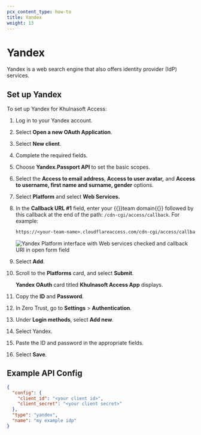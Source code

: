 ```yaml
---
pcx_content_type: how-to
title: Yandex
weight: 13
---
```


# Yandex

Yandex is a web search engine that also offers identity provider (IdP) services.

## Set up Yandex

To set up Yandex for Khulnasoft Access:

1. Log in to your Yandex account.

2. Select **Open a new OAuth Application**.

3. Select **New client**.

4. Complete the required fields.

5. Choose **Yandex.Passport API** to set the basic scopes.

6. Select the **Access to email address**, **Access to user avatar,** and **Access to username, first name and surname, gender** options.

7. Select **Platform** and select **Web Services.**

8. In the **Callback URL #1** field, enter your {{<glossary-tooltip term_id="team domain">}}team domain{{</glossary-tooltip>}} followed by this callback at the end of the path: `/cdn-cgi/access/callback`. For example:

    ```txt
    https://<your-team-name>.cloudflareaccess.com/cdn-cgi/access/callback
    ```

    ![Yandex Platform interface with Web services checked and callback URI in open form field](/images/cloudflare-one/identity/yandex/yandex-3.png)

9. Select **Add**.

10. Scroll to the **Platforms** card, and select **Submit**.

    **Yandex OAuth** card titled **Khulnasoft Access App** displays.

11. Copy the **ID** and **Password**.

12. In Zero Trust, go to **Settings** > **Authentication**.

13. Under **Login methods**, select **Add new**.

14. Select Yandex.

15. Paste the ID and password in the appropriate fields.

16. Select **Save**.

## Example API Config

```json
{
  "config": {
    "client_id": "<your client id>",
    "client_secret": "<your client secret>"
  },
  "type": "yandex",
  "name": "my example idp"
}
```
